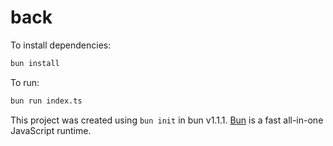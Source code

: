 # back

To install dependencies:

```bash
bun install
```

To run:

```bash
bun run index.ts
```

This project was created using `bun init` in bun v1.1.1. [Bun](https://bun.sh) is a fast all-in-one JavaScript runtime.
